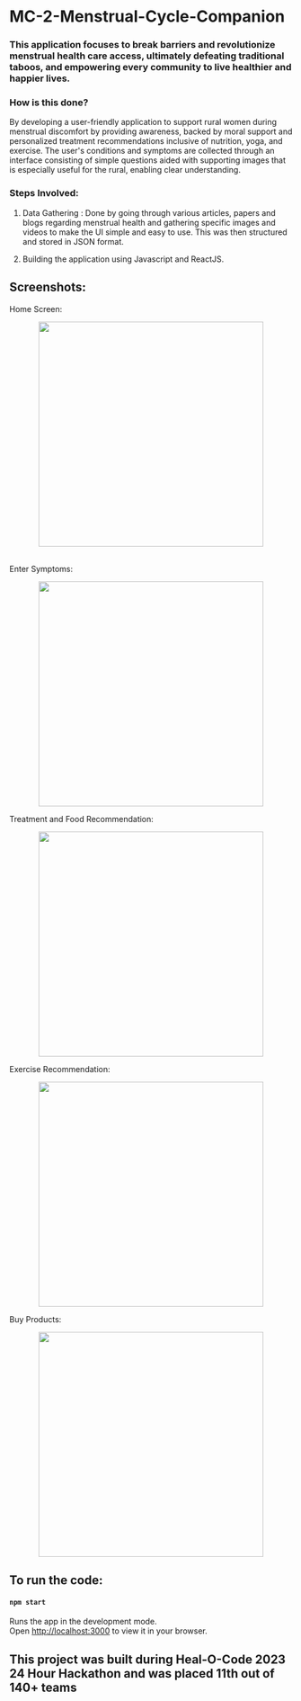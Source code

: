 # MC-2-Menstrual-Cycle-Companion


### This application focuses to break barriers and revolutionize menstrual health care access, ultimately defeating traditional taboos, and empowering every community to live healthier and happier lives.

### How is this done?

By developing a user-friendly application to support rural women during menstrual discomfort by providing awareness, backed by moral support and personalized treatment recommendations inclusive of nutrition, yoga, and exercise. The user's conditions and symptoms are collected through an interface consisting of simple questions aided with supporting images that is especially useful for the rural, enabling clear understanding.

### Steps Involved: 

1. Data Gathering : Done by going through various articles, papers and blogs regarding menstrual health and gathering specific images and videos to make the UI simple and easy to use. This was then structured and stored in JSON format.

2. Building the application using Javascript and ReactJS.

## Screenshots:
Home Screen:
<p align="center">
  <img src="HomePage.png" width="400" >
</p>
<br/>
Enter Symptoms:
<p align="center">
  <img src="Graph.png" width="400" >
</p>
Treatment and Food Recommendation:
<p align="center">
  <img src="Treatment.png" width="400" >
</p>
Exercise Recommendation:
<p align="center">
  <img src="Yoga.png" width="400" >
</p>
Buy Products:
<p align="center">
  <img src="Products.png" width="400" >
</p>


## To run the code:

#### `npm start`
Runs the app in the development mode.\
Open [http://localhost:3000](http://localhost:3000) to view it in your browser.

## This project was built during Heal-O-Code 2023 24 Hour Hackathon and was placed 11th out of 140+ teams
